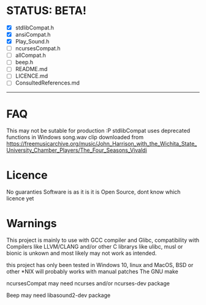 # STATUS: BETA!

- [x] stdlibCompat.h
- [x] ansiCompat.h
- [x] Play_Sound.h
- [ ] ncursesCompat.h
- [ ] allCompat.h
- [ ] beep.h
- [ ] README.md
- [ ] LICENCE.md
- [ ] ConsultedReferences.md

---

# FAQ
This may not be sutable for production :P
stdlibCompat uses deprecated functions in Windows
song.wav clip downloaded from https://freemusicarchive.org/music/John_Harrison_with_the_Wichita_State_University_Chamber_Players/The_Four_Seasons_Vivaldi

# Licence
No guaranties
Software is as it is
it is Open Source, dont know which licence yet

# Warnings
This project is mainly to use with GCC compiler and Glibc, compatibility with Compilers like LLVM/CLANG and/or other C librarys like ulibc, musl or bionic is unkown and most likely may not work as intended. 

this project has only been tested in Windows 10, linux and MacOS, BSD or other *NIX will probably works with manual patches
The GNU make

ncursesCompat may need ncurses and/or ncurses-dev package 

Beep may need libasound2-dev package


